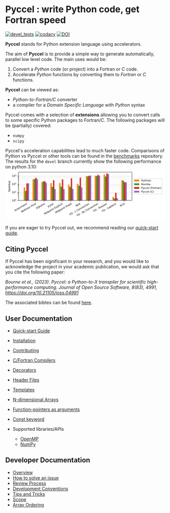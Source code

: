# Pyccel : write Python code,  get Fortran speed

 [![devel_tests](https://github.com/pyccel/pyccel/actions/workflows/devel.yml/badge.svg)](https://github.com/pyccel/pyccel/actions/workflows/devel.yml) [![codacy](https://app.codacy.com/project/badge/Grade/9723f47b95db491886a0e78339bd4698)](https://www.codacy.com/gh/pyccel/pyccel?utm_source=github.com&utm_medium=referral&utm_content=pyccel/pyccel&utm_campaign=Badge_Grade) [![DOI](https://joss.theoj.org/papers/10.21105/joss.04991/status.svg)](https://doi.org/10.21105/joss.04991)

**Pyccel** stands for Python extension language using accelerators.

The aim of **Pyccel** is to provide a simple way to generate automatically, parallel low level code. The main uses would be:

1.  Convert a _Python_ code (or project) into a Fortran or C code.
2.  Accelerate _Python_ functions by converting them to _Fortran_ or _C_ functions.

**Pyccel** can be viewed as:

-   _Python-to-Fortran/C_ converter
-   a compiler for a _Domain Specific Language_ with _Python_ syntax

Pyccel comes with a selection of **extensions** allowing you to convert calls to some specific Python packages to Fortran/C. The following packages will be (partially) covered:

-   `numpy`
-   `scipy`

Pyccel's acceleration capabilities lead to much faster code. Comparisons of Python vs Pyccel or other tools can be found in the [benchmarks](https://github.com/pyccel/pyccel-benchmarks) repository.
The results for the `devel` branch currently show the following performance on python 3.10:
![Pyccel execution times for devel branch](https://raw.githubusercontent.com/pyccel/pyccel-benchmarks/main/version_specific_results/devel_performance_310_execution.svg)

If you are eager to try Pyccel out, we recommend reading our [quick-start guide](https://github.com/pyccel/pyccel/blob/devel/docs/quickstart.md).

## Citing Pyccel

If Pyccel has been significant in your research, and you would like to acknowledge the project in your academic publication, we would ask that you cite the following paper:

_Bourne et al., (2023). Pyccel: a Python-to-X transpiler for scientific high-performance computing. Journal of Open Source Software, 8(83), 4991, https://doi.org/10.21105/joss.04991_

The associated bibtex can be found [here](https://github.com/pyccel/pyccel/blob/devel/pyccel.bib).

## User Documentation

-   [Quick-start Guide](https://github.com/pyccel/pyccel/blob/devel/docs/quickstart.md)

-   [Installation](https://github.com/pyccel/pyccel/blob/devel/docs/installation.md)

-   [Contributing](https://github.com/pyccel/pyccel/blob/devel/docs/CONTRIBUTING.md)

-   [C/Fortran Compilers](https://github.com/pyccel/pyccel/blob/devel/docs/compiler.md)

-   [Decorators](https://github.com/pyccel/pyccel/blob/devel/docs/decorators.md)

-   [Header Files](https://github.com/pyccel/pyccel/blob/devel/docs/header-files.md)

-   [Templates](https://github.com/pyccel/pyccel/blob/devel/docs/templates.md)

-   [N-dimensional Arrays](https://github.com/pyccel/pyccel/blob/devel/docs/ndarrays.md)

-   [Function-pointers as arguments](https://github.com/pyccel/pyccel/blob/devel/docs/function-pointers-as-arguments.md)

-   [Const keyword](https://github.com/pyccel/pyccel/blob/devel/docs/const_keyword.md)

-   Supported libraries/APIs
    -   [OpenMP](https://github.com/pyccel/pyccel/blob/devel/docs/openmp.md)
    -   [NumPy](https://github.com/pyccel/pyccel/blob/devel/docs/numpy-functions.md)

## Developer Documentation

-   [Overview](https://github.com/pyccel/pyccel/blob/devel/developer_docs/overview.md)
-   [How to solve an issue](https://github.com/pyccel/pyccel/blob/devel/developer_docs/how_to_solve_an_issue.md)
-   [Review Process](https://github.com/pyccel/pyccel/blob/devel/developer_docs/review_process.md)
-   [Development Conventions](https://github.com/pyccel/pyccel/blob/devel/developer_docs/development_conventions.md)
-   [Tips and Tricks](https://github.com/pyccel/pyccel/blob/devel/developer_docs/tips_and_tricks.md)
-   [Scope](https://github.com/pyccel/pyccel/blob/devel/developer_docs/scope.md)
-   [Array Ordering](https://github.com/pyccel/pyccel/blob/devel/developer_docs/order_docs.md)
